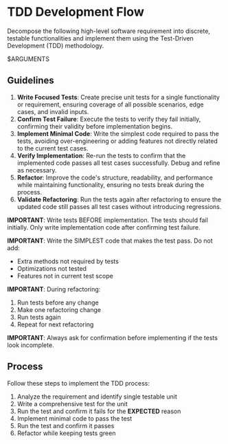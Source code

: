 # TDD Development Flow

Decompose the following high-level software requirement into discrete, testable functionalities and implement them using the Test-Driven Development (TDD) methodology. 

$ARGUMENTS

## Guidelines

1. **Write Focused Tests**: Create precise unit tests for a single functionality or requirement, ensuring coverage of all possible scenarios, edge cases, and invalid inputs.
2. **Confirm Test Failure**: Execute the tests to verify they fail initially, confirming their validity before implementation begins.
3. **Implement Minimal Code**: Write the simplest code required to pass the tests, avoiding over-engineering or adding features not directly related to the current test cases.
4. **Verify Implementation**: Re-run the tests to confirm that the implemented code passes all test cases successfully. Debug and refine as necessary.
5. **Refactor**: Improve the code's structure, readability, and performance while maintaining functionality, ensuring no tests break during the process.
6. **Validate Refactoring**: Run the tests again after refactoring to ensure the updated code still passes all test cases without introducing regressions.

**IMPORTANT**: Write tests BEFORE implementation. The tests should fail initially. Only write implementation code after confirming test failure.

**IMPORTANT**: Write the SIMPLEST code that makes the test pass. 
Do not add:
- Extra methods not required by tests
- Optimizations not tested
- Features not in current test scope

**IMPORTANT**: During refactoring:
1. Run tests before any change
2. Make one refactoring change
3. Run tests again
4. Repeat for next refactoring

**IMPORTANT**: Always ask for confirmation before implementing if the tests look incomplete.

## Process

Follow these steps to implement the TDD process:

1. Analyze the requirement and identify single testable unit
2. Write a comprehensive test for the unit
3. Run the test and confirm it fails for the **EXPECTED** reason
4. Implement minimal code to pass the test
5. Run the test and confirm it passes
6. Refactor while keeping tests green
